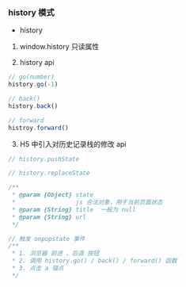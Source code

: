 ### history 模式

- history
1. window.history 只读属性

2. history api
```js
// go(number)
history.go(-1)

// back()
history.back()

// forward
histroy.forward()

```

3. H5 中引入对历史记录栈的修改 api
```js
// history.pushState

// history.replaceState

/** 
 * @param {Object} state 
 *                 js 合法对象，用于当前页面状态
 * @param {String} title  一般为 null  
 * @param {String} url   
 */

// 触发 onpopstate 事件
/** 
 * 1. 浏览器 前进 、后退 按钮
 * 2. 调用 history.go() / back() / forward() 函数
 * 3. 点击 a 锚点 
 */

```